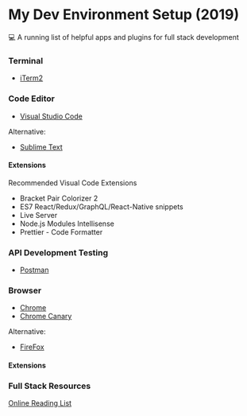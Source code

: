 # My Dev Environment Setup (2019)
💻 A running list of helpful apps and plugins for full stack development

### Terminal
- [iTerm2](https://www.iterm2.com/version3.html)

### Code Editor
- [Visual Studio Code](https://code.visualstudio.com/)

Alternative:
- [Sublime Text](https://www.sublimetext.com/)

#### Extensions
Recommended Visual Code Extensions
- Bracket Pair Colorizer 2
- ES7 React/Redux/GraphQL/React-Native snippets
- Live Server
- Node.js Modules Intellisense
- Prettier - Code Formatter

### API Development Testing
- [Postman](https://www.getpostman.com/)

### Browser
- [Chrome](https://www.google.com/chrome/)
- [Chrome Canary](https://www.google.com/chrome/canary/)

Alternative:
- [FireFox](https://www.mozilla.org/en-US/firefox/new/)

#### Extensions

### Full Stack Resources
[Online Reading List](reading-list.md)
